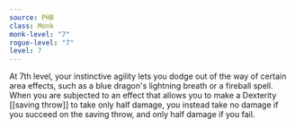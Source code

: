 ```yaml
---
source: PHB
class: Monk
monk-level: "7"
rogue-level: "7"
level: 7
---
```


At 7th level, your instinctive agility lets you dodge out of the way of certain area effects, such as a blue dragon's lightning breath or a fireball spell. When you are subjected to an effect that allows you to make a Dexterity [[saving throw]] to take only half damage, you instead take no damage if you succeed on the saving throw, and only half damage if you fail.
